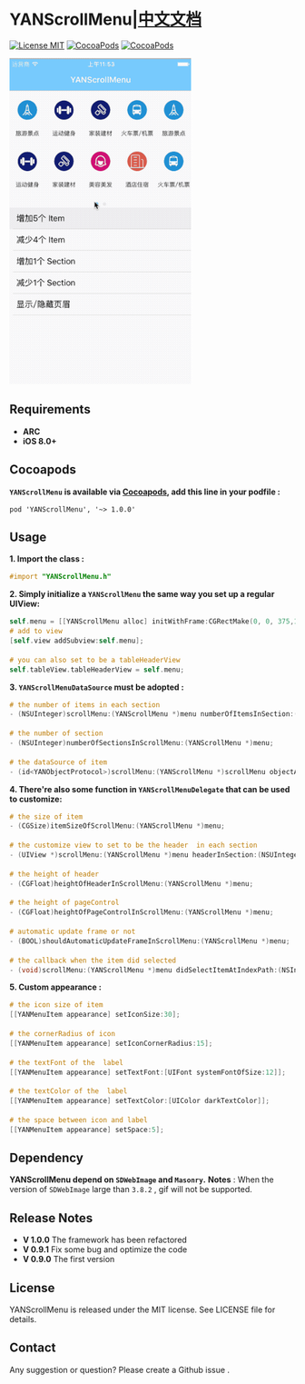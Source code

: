# YANScrollMenu|[中文文档](http://www.jianshu.com/p/e79de229c8e4) 
[![License MIT](https://img.shields.io/badge/license-MIT-green.svg?style=flat)](https://github.com/yanff/YANScrollMenu/blob/master/LICENSE)
[![CocoaPods](http://img.shields.io/cocoapods/v/YANScrollMenu.svg?style=flat)](http://cocoapods.org/?q=YANScrollMenu)
[![CocoaPods](http://img.shields.io/cocoapods/p/YANScrollMenu.svg?style=flat)](http://cocoapods.org/?q=YANScrollMenu)

![GIF](YANScrollMenu.gif)

## Requirements 

* **ARC**
* **iOS 8.0+**

## Cocoapods

**`YANScrollMenu` is available via [Cocoapods](http://cocoapods.org/), add this line in your podfile :**

```
pod 'YANScrollMenu', '~> 1.0.0'
```
## Usage

**1. Import the class  :**

```objective-C
#import "YANScrollMenu.h"

```
**2. Simply initialize a `YANScrollMenu` the same way you set up a regular UIView:**

```objective-c
self.menu = [[YANScrollMenu alloc] initWithFrame:CGRectMake(0, 0, 375,150) delegate:self];
# add to view
[self.view addSubview:self.menu];
    
# you can also set to be a tableHeaderView
self.tableView.tableHeaderView = self.menu;
```
**3. `YANScrollMenuDataSource` must be adopted :**
```objective-c
# the number of items in each section
- (NSUInteger)scrollMenu:(YANScrollMenu *)menu numberOfItemsInSection:(NSInteger)section;

# the number of section
- (NSUInteger)numberOfSectionsInScrollMenu:(YANScrollMenu *)menu;

# the dataSource of item
- (id<YANObjectProtocol>)scrollMenu:(YANScrollMenu *)scrollMenu objectAtIndexPath:(NSIndexPath *)indexPath;
```
**4. There're also some function in `YANScrollMenuDelegate` that can be used to customize:**
```objective-C
# the size of item 
- (CGSize)itemSizeOfScrollMenu:(YANScrollMenu *)menu;
   
# the customize view to set to be the header  in each section
- (UIView *)scrollMenu:(YANScrollMenu *)menu headerInSection:(NSUInteger)section;
 
# the height of header    
- (CGFloat)heightOfHeaderInScrollMenu:(YANScrollMenu *)menu;
   
# the height of pageControl  
- (CGFloat)heightOfPageControlInScrollMenu:(YANScrollMenu *)menu;

# automatic update frame or not
- (BOOL)shouldAutomaticUpdateFrameInScrollMenu:(YANScrollMenu *)menu;
   
# the callback when the item did selected  
- (void)scrollMenu:(YANScrollMenu *)menu didSelectItemAtIndexPath:(NSIndexPath *)indexPath;
```

**5. Custom appearance :**
```objective-c
# the icon size of item
[[YANMenuItem appearance] setIconSize:30];

# the cornerRadius of icon
[[YANMenuItem appearance] setIconCornerRadius:15];

# the textFont of the  label
[[YANMenuItem appearance] setTextFont:[UIFont systemFontOfSize:12]];

# the textColor of the  label
[[YANMenuItem appearance] setTextColor:[UIColor darkTextColor]];

# the space between icon and label
[[YANMenuItem appearance] setSpace:5];
```

## Dependency


**YANScrollMenu depend on  `SDWebImage` and  `Masonry`.**
**Notes** : When the version of  `SDWebImage` large than `3.8.2` , gif will not be supported.

## Release Notes


* **V 1.0.0**    The framework has been refactored
* **V 0.9.1**    Fix some bug and optimize the code
* **V 0.9.0**    The first version

## License

YANScrollMenu is released under the MIT license. See LICENSE file for details.

## Contact

Any suggestion or question? Please create a Github issue .

